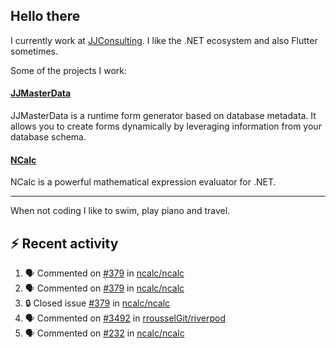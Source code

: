 ## Hello there 

I currently work at [JJConsulting](https://www.github.com/jjconsulting). I like the .NET ecosystem and also Flutter sometimes. 

Some of the projects I work:
#### [JJMasterData](https://www.github.com/jjconsulting/JJMasterData) 
JJMasterData is a runtime form generator based on database metadata. It allows you to create forms dynamically by leveraging information from your database schema.

#### [NCalc](https://www.github.com/ncalc/ncalc) 
NCalc is a powerful mathematical expression evaluator for .NET.

---

When not coding I like to swim, play piano and travel.
<!--
I also have a tailless cat:

<img src="https://github.com/user-attachments/assets/43e65a0e-6603-42f2-bd36-d203384d9c81" width="150"/>
-->
<!--Easter egg for you reading the source 🥚 https://www.youtube.com/watch?v=dQw4w9WgXcQ-->


## ⚡ Recent activity

<!--START_SECTION:activity-->
1. 🗣 Commented on [#379](https://github.com/ncalc/ncalc/issues/379#issuecomment-2556873634) in [ncalc/ncalc](https://github.com/ncalc/ncalc)
2. 🗣 Commented on [#379](https://github.com/ncalc/ncalc/issues/379#issuecomment-2556871554) in [ncalc/ncalc](https://github.com/ncalc/ncalc)
3. 🔒 Closed issue [#379](https://github.com/ncalc/ncalc/issues/379) in [ncalc/ncalc](https://github.com/ncalc/ncalc)
4. 🗣 Commented on [#3492](https://github.com/rrousselGit/riverpod/issues/3492#issuecomment-2555473440) in [rrousselGit/riverpod](https://github.com/rrousselGit/riverpod)
5. 🗣 Commented on [#232](https://github.com/ncalc/ncalc/issues/232#issuecomment-2550031339) in [ncalc/ncalc](https://github.com/ncalc/ncalc)
<!--END_SECTION:activity-->
